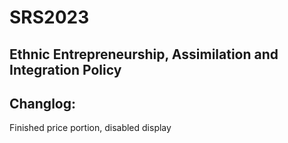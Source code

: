 # SRS2023
## Ethnic Entrepreneurship, Assimilation and Integration Policy

## Changlog:

Finished price portion, disabled display
